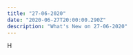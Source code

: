 ```yaml
---
title: "27-06-2020"
date: "2020-06-27T20:00:00.290Z"
description: "What's New on 27-06-2020"
---
```


H
